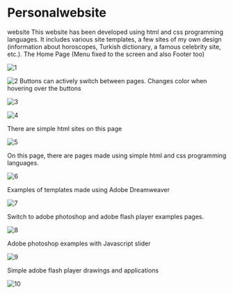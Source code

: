 # Personalwebsite
website
This website has been developed using html and css programming languages. 
It includes various site templates, a few sites of my own design (information about horoscopes, Turkish dictionary, a famous celebrity site, etc.). 
The Home Page (Menu fixed to the screen and also Footer too)

![1](https://user-images.githubusercontent.com/72500382/99130020-3da58a00-2620-11eb-910c-f4c8c625edfd.png)

![2](https://user-images.githubusercontent.com/72500382/99130225-cd4b3880-2620-11eb-98d5-2fef5d9e8d13.png)
Buttons can actively switch between pages. Changes color when hovering over the buttons

![3](https://user-images.githubusercontent.com/72500382/99130116-83625280-2620-11eb-811a-dc695c1f029f.png)

![4](https://user-images.githubusercontent.com/72500382/99130134-8cebba80-2620-11eb-8227-efcfb382e443.png)

There are simple html sites on this page

![5](https://user-images.githubusercontent.com/72500382/99130141-92e19b80-2620-11eb-96cf-0d2d599a3017.png)

On this page, there are pages made using simple html and css programming languages.

![6](https://user-images.githubusercontent.com/72500382/99130152-99701300-2620-11eb-83f6-f74d0bb02afd.png)

Examples of templates made using Adobe Dreamweaver

![7](https://user-images.githubusercontent.com/72500382/99130164-a260e480-2620-11eb-8050-7ecbf076ea21.png)

Switch to adobe photoshop and adobe flash player examples pages.

![8](https://user-images.githubusercontent.com/72500382/99130189-b573b480-2620-11eb-93f3-66c37c3af8da.png)

Adobe photoshop examples with Javascript slider

![9](https://user-images.githubusercontent.com/72500382/99130193-bc022c00-2620-11eb-87e4-57d5c56f8ef5.png)

Simple adobe flash player drawings and applications

![10](https://user-images.githubusercontent.com/72500382/99130213-c6bcc100-2620-11eb-8508-88adb01d3283.png)

